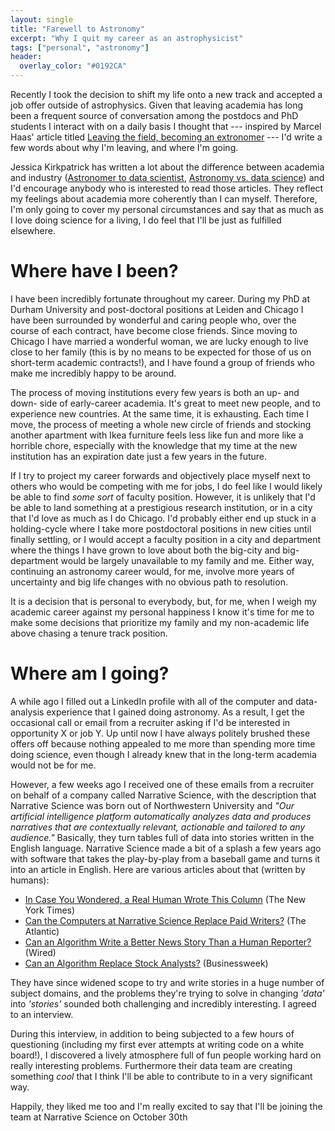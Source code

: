 ```yaml
---
layout: single
title: "Farewell to Astronomy"
excerpt: "Why I quit my career as an astrophysicist"
tags: ["personal", "astronomy"]
header:
  overlay_color: "#0192CA"
---
```


Recently I took the decision to shift my life onto a new track and accepted a job offer outside of astrophysics.  Given that leaving academia has long been a frequent source of conversation among the postdocs and PhD students I interact with on a daily basis I thought that --- inspired by Marcel Haas' article titled <a href="https://marcelhaas.com/index.php/2018/03/30/leaving-the-field-becoming-an-extronomer/" data-proofer-ignore>Leaving the field, becoming an extronomer</a> --- I'd write a few words about why I'm leaving, and where I'm going.

Jessica Kirkpatrick has written a lot about the difference between academia and industry ([Astronomer to data scientist](https://womeninastronomy.blogspot.com/2013/01/datascience.html#more), [Astronomy vs. data science](https://womeninastronomy.blogspot.com/2013/01/astroVdatascience.html)) and I'd encourage anybody who is interested to read those articles.  They reflect my feelings about academia more coherently than I can myself.  Therefore, I'm only going to cover my personal circumstances and say that as much as I love doing science for a living, I do feel that I'll be just as fulfilled elsewhere.

# Where have I been?

I have been incredibly fortunate throughout my career.   During my PhD at Durham University and post-doctoral positions at Leiden and Chicago I have been surrounded by wonderful and caring people who, over the course of each contract, have become close friends.  Since moving to Chicago I have married a wonderful woman, we are lucky enough to live close to her family (this is by no means to be expected for those of us on short-term academic contracts!), and I have found a group of friends who make me incredibly happy to be around.

The process of moving institutions every few years is both an up- and down- side of early-career academia.  It's great to meet new people, and to experience new countries.  At the same time, it is exhausting.  Each time I move, the process of meeting a whole new circle of friends and stocking another apartment with Ikea furniture feels less like fun and more like a horrible chore, especially with the knowledge that my time at the new institution has an expiration date just a few years in the future.

If I try to project my career forwards and objectively place myself next to others who would be competing with me for jobs, I do feel like I would likely be able to find _some sort_ of faculty position.  However, it is unlikely that I'd be able to land something at a prestigious research institution, or in a city that I'd love as much as I do Chicago.  I'd probably either end up stuck in a holding-cycle where I take more postdoctoral positions in new cities until finally settling, or I would accept a faculty position in a city and department where the things I have grown to love about both the big-city and big-department would be largely unavailable to my family and me.  Either way, continuing an astronomy career would, for me, involve more years of uncertainty and big life changes with no obvious path to resolution.

It is a decision that is personal to everybody, but, for me, when I weigh my academic career against my personal happiness I know it's time for me to make some decisions that prioritize my family and my non-academic life above chasing a tenure track position.

# Where am I going?

A while ago I filled out a LinkedIn profile with all of the computer and data-analysis experience that I gained doing astronomy.  As a result, I get the occasional call or email from a recruiter asking if I'd be interested in opportunity X or job Y.  Up until now I have always politely brushed these offers off because nothing appealed to me more than spending more time doing science, even though I already knew that in the long-term academia would not be for me.

However, a few weeks ago I received one of these emails from a recruiter on behalf of a company called Narrative Science, with the description that Narrative Science was born out of Northwestern University and _"Our artificial intelligence platform automatically analyzes data and produces narratives that are contextually relevant, actionable and tailored to any audience."_  Basically, they turn tables full of data into stories written in the English language.  Narrative Science made a bit of a splash a few years ago with software that takes the play-by-play from a baseball game and turns it into an article in English.  Here are various articles about that (written by humans):

*   [In Case You Wondered, a Real Human Wrote This Column](https://www.nytimes.com/2011/09/11/business/computer-generated-articles-are-gaining-traction.html?pagewanted=all&_r=0) (The New York Times)
*   [Can the Computers at Narrative Science Replace Paid Writers?](https://www.theatlantic.com/entertainment/archive/2012/04/can-the-computers-at-narrative-science-replace-paid-writers/255631/) (The Atlantic)
*   [Can an Algorithm Write a Better News Story Than a Human Reporter?](https://www.wired.com/gadgetlab/2012/04/can-an-algorithm-write-a-better-news-story-than-a-human-reporter/all/) (Wired)
*   [Can an Algorithm Replace Stock Analysts?](https://www.businessweek.com/articles/2013-07-12/can-an-algorithm-replace-stock-analysts?__hstc=173523388.7373ae052586e7038d56528c60e34926.1374014113522.1374531684733.1374534068177.5&__hssc=173523388.3.1374534068177#r=hpt-ls) (Businessweek)

They have since widened scope to try and write stories in a huge number of subject domains, and the problems they're trying to solve in changing _'data'_ into _'stories'_ sounded both challenging and incredibly interesting.  I agreed to an interview.

During this interview, in addition to being subjected to a few hours of questioning (including my first ever attempts at writing code on a white board!), I discovered a lively atmosphere full of fun people working hard on really interesting problems.  Furthermore their data team are creating something _cool_ that I think I'll be able to contribute to in a very significant way.

Happily, they liked me too and I'm really excited to say that I'll be joining the team at Narrative Science on October 30th
